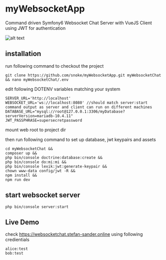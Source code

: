 # myWebsocketApp
Command driven Symfony6 Websocket Chat Server with VueJS Client using JWT for authentication

![alt text](https://github.com/snoke/myWebsocketApp/blob/master/myWebsocketApp.png?raw=true)


## installation
run following command to checkout the project
```
git clone https://github.com/snoke/myWebsocketApp.git myWebsocketChat && nano myWebsocketChat/.env
```
edit following DOTENV variables matching your system
```
SERVER_URL='http://localhost' 
WEBSOCKET_URL='ws://localhost:8080' //should match server:start command output as server and client can run on different machines
DATABASE_URL="mysql://root@127.0.0.1:3306/myDatabase?serverVersion=mariadb-10.4.11"
JWT_PASSPHRASE=supersecretpassword
```
mount web root to project dir

then run following command to set up database, jwt keypairs and assets
```
cd myWebsocketChat &&
composer up &&
php bin/console doctrine:database:create &&
php bin/console do:mi:mi &&
php bin/console lexik:jwt:generate-keypair &&
chown www-data config/jwt -R &&
npm install &&
npm run dev 
```
## start websocket server
```
php bin/console server:start
```

## Live Demo
check https://websocketchat.stefan-sander.online
using following credientials
```
alice:test
bob:test
```
